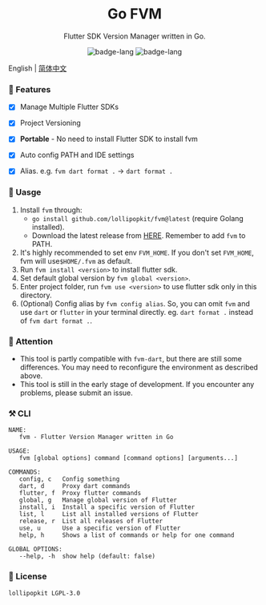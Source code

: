 <h1 align="center">Go FVM</h1>
<p align="center">Flutter SDK Version Manager written in Go.</p>

<p align="center">
    <img alt="badge-lang" src="https://badgen.net/badge/FVM/0.2.0/cyan">
    <img alt="badge-lang" src="https://badgen.net/badge/Go/1.19/purple">
</p>


English | [简体中文](README_CN.md)

### 🍦 Features
- [x] Manage Multiple Flutter SDKs
- [x] Project Versioning
- [x] **Portable** - No need to install Flutter SDK to install fvm
- [x] Auto config PATH and IDE settings
- [x] Alias. e.g. `fvm dart format .` -> `dart format .`


### 💾 Uasge
1. Install `fvm` through:
   - `go install github.com/lollipopkit/fvm@latest` (require Golang installed).
   - Download the latest release from [HERE](https://github.com/lollipopkit/fvm/releases). Remember to add `fvm` to PATH.
2. It's highly recommended to set env `FVM_HOME`. If you don't set `FVM_HOME`, fvm will use`$HOME/.fvm` as default.
3. Run `fvm install <version>` to install flutter sdk.
4. Set default global version by `fvm global <version>`.
5. Enter project folder, run `fvm use <version>` to use flutter sdk only in this directory.
6. (Optional) Config alias by `fvm config alias`. So, you can omit `fvm` and use `dart` or `flutter` in your terminal directly. eg. `dart format .` instead of `fvm dart format .`.


### 🔖 Attention
- This tool is partly compatible with `fvm-dart`, but there are still some differences. You may need to reconfigure the environment as described above.
- This tool is still in the early stage of development. If you encounter any problems, please submit an issue.

### ⚒️ CLI
```
NAME:
   fvm - Flutter Version Manager written in Go

USAGE:
   fvm [global options] command [command options] [arguments...]

COMMANDS:
   config, c   Config something
   dart, d     Proxy dart commands
   flutter, f  Proxy flutter commands
   global, g   Manage global version of Flutter
   install, i  Install a specific version of Flutter
   list, l     List all installed versions of Flutter
   release, r  List all releases of Flutter
   use, u      Use a specific version of Flutter
   help, h     Shows a list of commands or help for one command

GLOBAL OPTIONS:
   --help, -h  show help (default: false)
```

### 📝 License
```
lollipopkit LGPL-3.0
```